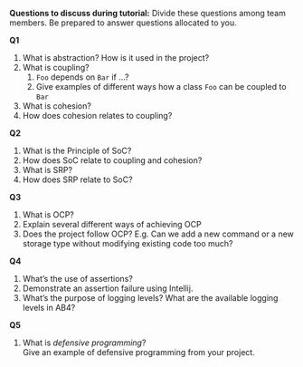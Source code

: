 **Questions to discuss during tutorial:** Divide these questions among team members. Be prepared to answer questions allocated to you.

**Q1**
1. What is abstraction? How is it used in the project?
1. What is coupling?
   1. `Foo` depends on `Bar` if …?
   1. Give examples of different ways how a class `Foo` can be coupled to `Bar`
1. What is cohesion?
1. How does cohesion relates to coupling?

**Q2**
1. What is the Principle of SoC?
1. How does SoC relate to coupling and cohesion?
1. What is SRP?
1. How does SRP relate to SoC?

**Q3**
1. What is OCP?
1. Explain several different ways of achieving OCP
1. Does the project follow OCP? E.g. Can we add a new command or a new storage type without modifying existing code too much?

**Q4**
1. What’s the use of assertions?
1. Demonstrate an assertion failure using Intellij.
1. What’s the purpose of logging levels? What are the available logging levels in AB4?

**Q5**
1. What is _defensive programming_?<br>
   Give an example of defensive programming from your project.
